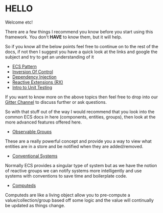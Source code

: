 # HELLO

Welcome etc!

There are a few things I recommend you know before you start using this framework. You don't **HAVE** to know them, but it will help.

So if you know all the below points feel free to continue on to the rest of the docs, if not then I suggest you have a quick look at the links and google the subject and try to get an understanding of it

- [ECS Pattern](https://grofit.gitbooks.io/development-for-winners/content/development/logic-patterns/ecs.html)
- [Inversion Of Control](https://grofit.gitbooks.io/development-for-winners/content/development/dependency-patterns/inversion-of-control.html)
- [Dependency Injection](https://grofit.gitbooks.io/development-for-winners/content/development/dependency-patterns/dependency-injection.html)
- [Reactive Extensions (RX)](https://grofit.gitbooks.io/development-for-winners/content/development/data-patterns/reactive-extensions.html)
- [Intro to Unit Testing](https://grofit.gitbooks.io/development-for-winners/content/development/testing/intro-to-testing.html)

If you want to know more on the above topics then feel free to drop into our [Gitter Channel](https://gitter.im/grofit/ecsrx) to discuss further or ask questions.

So with that stuff out of the way I would recommend that you look into the common ECS docs in here (components, entities, groups), then look at the more advanced features offered here.

- [Observable Groups](./observable-groups.md)

These are a really powerful concept and provide you a way to view what entities are in a store and be notified when they are added/removed.

- [Conventional Systems](./systems.md)

Normally ECS provides a singular type of system but as we have the notion of reactive groups we can notify systems more intelligently and use systems with conventions to save time and boilerplate code.

- [Computeds](./computeds.md)

Computeds are like a living object allow you to pre-compute a value/collection/group based off some logic and the value will continually be updated as things change.
